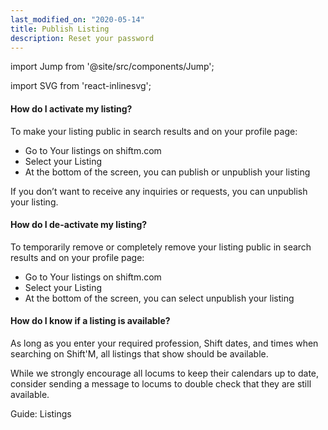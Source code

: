 ```yaml
---
last_modified_on: "2020-05-14"
title: Publish Listing
description: Reset your password
---
```


import Jump from '@site/src/components/Jump';

import SVG from 'react-inlinesvg';

#### How do I activate my listing?
To make your listing public in search results and on your profile page:

* Go to Your listings on shiftm.com
* Select your Listing
* At the bottom of the screen, you can publish or unpublish your listing

If you don’t want to receive any inquiries or requests, you can unpublish your listing.

#### How do I de-activate my listing?
To temporarily remove or completely remove your listing public in search results and on your profile page:

* Go to Your listings on shiftm.com
* Select your Listing
* At the bottom of the screen, you can select unpublish your listing

#### How do I know if a listing is available?
As long as you enter your required profession, Shift dates, and times when searching on Shift'M, all listings that show should be available.

While we strongly encourage all locums to keep their calendars up to date, consider sending a message to locums to double check that they are still available.


<Jump to="/guides/advanced/listings/">Guide: Listings</Jump>


[docs.strategies#daemon]: /docs/setup/deployment/strategies/#daemon
[docs.strategies#sidecar]: /docs/setup/deployment/strategies/#sidecar
[urls.rust]: https://www.rust-lang.org/
[urls.vector_performance]: https://shiftm.com/#performance


[docs.installation]: /docs/setup/installation/
[docs.process-management#flags]: /docs/administration/process-management/#flags
[docs.process-management#starting]: /docs/administration/process-management/#starting
[docs.reference.env-vars]: /docs/reference/env-vars/
[docs.reference.templating]: /docs/reference/templating/
[docs.reference]: /docs/reference/
[urls.globbing]: https://en.wikipedia.org/wiki/Glob_(programming)
[urls.strptime_specifiers]: https://docs.rs/chrono/0.4.11/chrono/format/strftime/index.html#specifiers
[urls.toml]: https://github.com/toml-lang/toml
